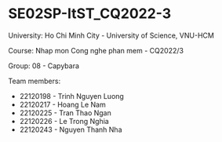 # SE02SP-ItST_CQ2022-3

University: Ho Chi Minh City - University of Science, VNU-HCM

Course: Nhap mon Cong nghe phan mem - CQ2022/3

Group: 08 - Capybara

Team members:

- 22120198 - Trinh Nguyen Luong
- 22120217 - Hoang Le Nam
- 22120225 - Tran Thao Ngan
- 22120226 - Le Trong Nghia
- 22120243 - Nguyen Thanh Nha
